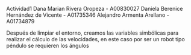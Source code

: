 Actividad1
Dana Marian Rivera Oropeza - A00830027 Daniela Berenice Hernández de Vicente - A01735346 Alejandro Armenta Arellano - A01734879

Después de limpiar el entorno, creamos las variables simbólicas para realizar el cálculo de las velocidades, en este caso por ser un robot tipo péndulo se requieren los ángulos
